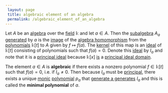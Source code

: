 ```yaml
---
 layout: page
 title: algebraic element of an algebra
 permalink: /algebraic_element_of_an_algebra
---
```


Let $A$ be an [algebra](https://defsmath.github.io/DefsMath/algebra_over_a_field) over the [field](https://defsmath.github.io/DefsMath/field) $\mathbb k$ and let $a\in A$. Then the [subalgebra](https://defsmath.github.io/DefsMath/subalgebra) $A_a$ [generated](https://defsmath.github.io/DefsMath/generate_an_associative_algebra) by $a$ is the [image](https://defsmath.github.io/DefsMath/image) of the [algebra homomorphism](https://defsmath.github.io/DefsMath/algebra_homomorphism) from the [polynomials](https://defsmath.github.io/DefsMath/polynomial_ring) $\mathbb k[t]$ to $A$ given by $f\mapsto f(a)$. The [kernel](https://defsmath.github.io/DefsMath/kernel) of this map is an [ideal](https://defsmath.github.io/DefsMath/algebra_ideal) of $\mathbb k[t]$ consisting of polynomials such that $f(a) = 0$. Denote this [ideal](https://defsmath.github.io/DefsMath/ring_ideal) by $I_a$ and note that it is a [principal ideal](https://defsmath.github.io/DefsMath/principal_ideal) because $\mathbb k[x]$ [is](https://defsmath.github.io/DefsMath/polynomials_over_field_is_a_PID) a [principal ideal domain](https://defsmath.github.io/DefsMath/principal_ideal_domain).

The element $a\in A$ is **algebraic** if there exists a nonzero polynomial $f\in\mathbb k[t]$ such that $f(a)=0$, i.e. if $I_a\neq 0$. Then because $I_a$ must be [principal](https://defsmath.github.io/DefsMath/principal_ideal), there exists a unique [monic](https://defsmath.github.io/DefsMath/monic) [polynomial](https://defsmath.github.io/DefsMath/################polynomial) $p_a$ that [generate a generates](https://defsmath.github.io/DefsMath/generate_a_###########generates) $I_a$ and this is called the **minimal polynomial** of $a$.